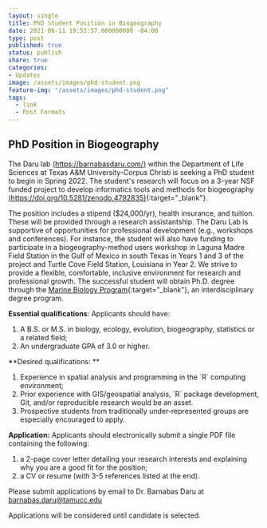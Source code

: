 ```yaml
---
layout: single
title: PhD Student Position in Biogeography
date: 2021-06-11 19:53:57.000000000 -04:00
type: post
published: true
status: publish
share: true
categories:
- Updates
image: /assets/images/phd-student.png
feature-img: "/assets/images/phd-student.png"
tags:
  - link
  - Post Formats
---
```


## PhD Position in Biogeography

The Daru lab [(https://barnabasdaru.com/)](https://barnabasdaru.com/) within the Department of Life Sciences at Texas A&M University-Corpus Christi is seeking a PhD student to begin in Spring 2022.  The student's research will focus on a 3-year NSF funded project to develop informatics tools and methods for biogeography [(https://doi.org/10.5281/zenodo.4792835)](https://doi.org/10.5281/zenodo.4792835){:target="_blank"}.

The position includes a stipend ($24,000/yr), health insurance, and tuition. These will be provided through a research assistantship. The Daru Lab is supportive of opportunities for professional development (e.g., workshops and conferences). For instance, the student will also have funding to participate in a biogeography-method users workshop in Laguna Madre Field Station in the Gulf of Mexico in south Texas in Years 1 and 3 of the project and Turtle Cove Field Station, Louisiana in Year 2. We strive to provide a flexible, comfortable, inclusive environment for research and professional growth. The successful student will obtain Ph.D. degree through the [Marine Biology Program](https://marinebiology.tamucc.edu/){:target="_blank"}, an interdisciplinary degree program.

**Essential qualifications**: Applicants should have:  
<ol>
<li>A B.S. or M.S. in biology, ecology, evolution, biogeography, statistics or a related field;</li>
<li>An undergraduate GPA of 3.0 or higher.</li>
</ol>

**Desired qualifications: ** 
<ol>
<li>Experience in spatial analysis and programming in the `R` computing environment;</li>
<li>Prior experience with GIS/geospatial analysis, `R` package development, Git, and/or reproducible research would be an asset.</li>
<li>Prospective students from traditionally under-represented groups are especially encouraged to apply.</li>
</ol>

**Application:** Applicants should electronically submit a single PDF file containing the following:  
<ol>
<li>a 2-page cover letter detailing your research interests and explaining why you are a good fit for the position;</li>
<li>a CV or resume (with 3-5 references listed at the end).</li>
</ol>

Please submit applications by email to Dr. Barnabas Daru at barnabas.daru@tamucc.edu 

Applications will be considered until candidate is selected.
